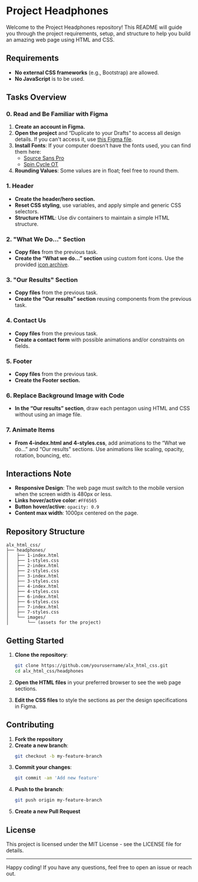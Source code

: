 # Project Headphones

Welcome to the Project Headphones repository! This README will guide you through the project requirements, setup, and structure to help you build an amazing web page using HTML and CSS.

## Requirements

- **No external CSS frameworks** (e.g., Bootstrap) are allowed.
- **No JavaScript** is to be used.

## Tasks Overview

### 0. Read and Be Familiar with Figma
1. **Create an account in Figma.**
2. **Open the project** and “Duplicate to your Drafts” to access all design details. If you can't access it, use [this Figma file](#).
3. **Install Fonts**: If your computer doesn’t have the fonts used, you can find them here:
   - [Source Sans Pro](#)
   - [Spin Cycle OT](#)
4. **Rounding Values**: Some values are in float; feel free to round them.

### 1. Header
- **Create the header/hero section.**
- **Reset CSS styling**, use variables, and apply simple and generic CSS selectors.
- **Structure HTML**: Use div containers to maintain a simple HTML structure.

### 2. "What We Do..." Section
- **Copy files** from the previous task.
- **Create the “What we do…” section** using custom font icons. Use the provided [icon archive](#).

### 3. "Our Results" Section
- **Copy files** from the previous task.
- **Create the “Our results” section** reusing components from the previous task.

### 4. Contact Us
- **Copy files** from the previous task.
- **Create a contact form** with possible animations and/or constraints on fields.

### 5. Footer
- **Copy files** from the previous task.
- **Create the Footer section.**

### 6. Replace Background Image with Code
- **In the “Our results” section**, draw each pentagon using HTML and CSS without using an image file.

### 7. Animate Items
- **From 4-index.html and 4-styles.css**, add animations to the “What we do…” and “Our results” sections. Use animations like scaling, opacity, rotation, bouncing, etc.

## Interactions Note

- **Responsive Design**: The web page must switch to the mobile version when the screen width is 480px or less.
- **Links hover/active color**: `#FF6565`
- **Button hover/active**: `opacity: 0.9`
- **Content max width**: 1000px centered on the page.

## Repository Structure

```
alx_html_css/
├── headphones/
│   ├── 1-index.html
│   ├── 1-styles.css
│   ├── 2-index.html
│   ├── 2-styles.css
│   ├── 3-index.html
│   ├── 3-styles.css
│   ├── 4-index.html
│   ├── 4-styles.css
│   ├── 6-index.html
│   ├── 6-styles.css
│   ├── 7-index.html
│   ├── 7-styles.css
│   └── images/
│       └── (assets for the project)
```

## Getting Started

1. **Clone the repository**: 
   ```bash
   git clone https://github.com/yourusername/alx_html_css.git
   cd alx_html_css/headphones
   ```

2. **Open the HTML files** in your preferred browser to see the web page sections.

3. **Edit the CSS files** to style the sections as per the design specifications in Figma.

## Contributing

1. **Fork the repository**
2. **Create a new branch**: 
   ```bash
   git checkout -b my-feature-branch
   ```
3. **Commit your changes**: 
   ```bash
   git commit -am 'Add new feature'
   ```
4. **Push to the branch**: 
   ```bash
   git push origin my-feature-branch
   ```
5. **Create a new Pull Request**

## License

This project is licensed under the MIT License - see the LICENSE file for details.

---

Happy coding! If you have any questions, feel free to open an issue or reach out.